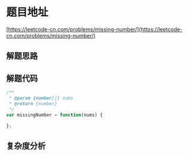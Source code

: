 # 题目地址

[https://leetcode-cn.com/problems/missing-number/](https://leetcode-cn.com/problems/missing-number/)

## 解题思路

## 解题代码

```js
/**
 * @param {number[]} nums
 * @return {number}
 */
var missingNumber = function(nums) {

};
```

## 复杂度分析
